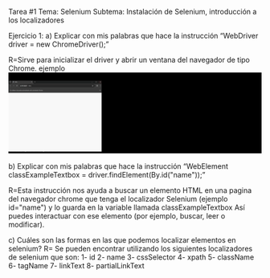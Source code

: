 Tarea #1 
Tema: Selenium 
Subtema: Instalación de Selenium, introducción a los localizadores 
 
Ejercicio 1: 
a)	Explicar con mis palabras que hace la instrucción “WebDriver driver = new 
ChromeDriver();” 

R=Sirve para inicializar el driver y abrir un ventana del navegador de tipo Chrome. 
ejemplo
![img.png](img.png)

b)	Explicar con mis palabras que hace la instrucción “WebElement classExampleTextbox = driver.findElement(By.id("name"));” 
 
R=Esta instrucción nos ayuda a buscar un elemento HTML en una pagina del navegador chrome que tenga el localizador Selenium (ejemplo  id="name")  y lo guarda en la variable llamada classExampleTextbox
Así puedes interactuar con ese elemento (por ejemplo, buscar, leer o modificar).

c)	Cuáles son las formas en las que podemos localizar elementos en selenium? 
R= Se pueden encontrar utilizando los siguientes localizadores de selenium que son:
1-	id
2-	name
3-	cssSelector
4-	xpath
5-	className
6-	tagName
7-	linkText
8-	partialLinkText
